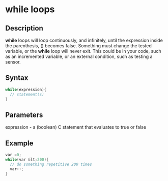 # while loops

## Description

**while** loops will loop continuously, and infinitely, 
until the expression inside the parenthesis, () becomes false. Something
 must change the tested variable, or the **while** loop 
will never exit. This could be in your code, such as an incremented 
variable, or an external condition, such as testing a sensor.

## Syntax
```C++
while(expression){
  // statement(s)
}
```
## Parameters

expression - a (boolean) C statement that evaluates to true or false 

## Example
```C++
var =0;  
while(var &lt;200){  
  // do something repetitive 200 times  
  var++;  
}
```